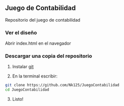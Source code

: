 ## Juego de Contabilidad

Repositorio del juego de contabilidad

### Ver el diseño

Abrir index.html en el navegador

### Descargar una copia del repositorio

1. Instalar [git](https://git-scm.com/downloads)

2. En la terminal escribir:

```bash
git clone https://github.com/Nk125/JuegoContabilidad
cd JuegoContabilidad
```

3. Listo!